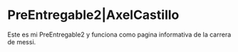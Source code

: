 # PreEntregable2|AxelCastillo
Este es mi PreEntregable2 y funciona como pagina informativa de la carrera de messi.